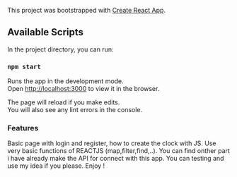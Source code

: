 This project was bootstrapped with [Create React App](https://github.com/facebook/create-react-app).

## Available Scripts

In the project directory, you can run:

### `npm start`

Runs the app in the development mode.<br />
Open [http://localhost:3000](http://localhost:3000) to view it in the browser.

The page will reload if you make edits.<br />
You will also see any lint errors in the console.

### Features

Basic page with login and register, how to create the clock with JS. Use very basic functions of REACTJS (map,filter,find,..). You can find onther part i have already make the API for connect with this app. You can testing and use my idea if you please. Enjoy !
